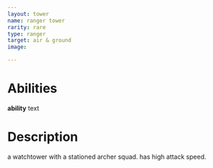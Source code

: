 ```yaml
---
layout: tower 
name: ranger tower
rarity: rare
type: ranger
target: air & ground
image:

---
```


# Abilities

**ability** text

# Description

a watchtower with a stationed archer squad. has high attack speed.
